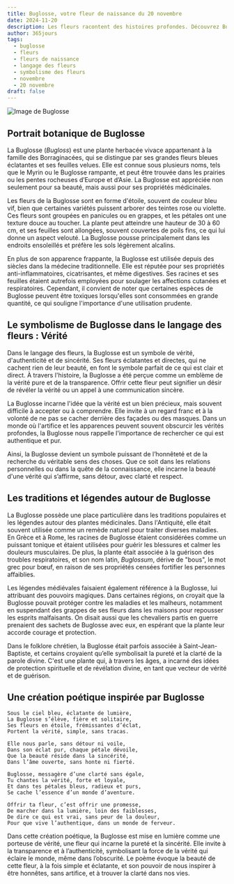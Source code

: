 ```yaml
---
title: Buglosse, votre fleur de naissance du 20 novembre
date: 2024-11-20
description: Les fleurs racontent des histoires profondes. Découvrez Buglosse, votre fleur de naissance du 20 novembre, ses symboles et récits fascinants. Plongez dans sa signification et son langage unique dans l'art floral.
author: 365jours
tags:
  - buglosse
  - fleurs
  - fleurs de naissance
  - langage des fleurs
  - symbolisme des fleurs
  - novembre
  - 20 novembre
draft: false
---
```



![Image de Buglosse](https://cdn.pixabay.com/photo/2017/06/30/13/10/slangehoved-2458225_960_720.jpg#center)


## Portrait botanique de Buglosse

La Buglosse (_Bugloss_) est une plante herbacée vivace appartenant à la famille des Borraginacées, qui se distingue par ses grandes fleurs bleues éclatantes et ses feuilles velues. Elle est connue sous plusieurs noms, tels que le Myrin ou le Buglosse rampante, et peut être trouvée dans les prairies ou les pentes rocheuses d’Europe et d’Asie. La Buglosse est appréciée non seulement pour sa beauté, mais aussi pour ses propriétés médicinales.

Les fleurs de la Buglosse sont en forme d'étoile, souvent de couleur bleu vif, bien que certaines variétés puissent arborer des teintes rose ou violette. Ces fleurs sont groupées en panicules ou en grappes, et les pétales ont une texture douce au toucher. La plante peut atteindre une hauteur de 30 à 60 cm, et ses feuilles sont allongées, souvent couvertes de poils fins, ce qui lui donne un aspect velouté. La Buglosse pousse principalement dans les endroits ensoleillés et préfère les sols légèrement alcalins.

En plus de son apparence frappante, la Buglosse est utilisée depuis des siècles dans la médecine traditionnelle. Elle est réputée pour ses propriétés anti-inflammatoires, cicatrisantes, et même digestives. Ses racines et ses feuilles étaient autrefois employées pour soulager les affections cutanées et respiratoires. Cependant, il convient de noter que certaines espèces de Buglosse peuvent être toxiques lorsqu'elles sont consommées en grande quantité, ce qui souligne l'importance d'une utilisation prudente.

## Le symbolisme de Buglosse dans le langage des fleurs : Vérité

Dans le langage des fleurs, la Buglosse est un symbole de vérité, d'authenticité et de sincérité. Ses fleurs éclatantes et directes, qui ne cachent rien de leur beauté, en font le symbole parfait de ce qui est clair et direct. À travers l'histoire, la Buglosse a été perçue comme un emblème de la vérité pure et de la transparence. Offrir cette fleur peut signifier un désir de révéler la vérité ou un appel à une communication sincère.

La Buglosse incarne l'idée que la vérité est un bien précieux, mais souvent difficile à accepter ou à comprendre. Elle invite à un regard franc et à la volonté de ne pas se cacher derrière des façades ou des masques. Dans un monde où l'artifice et les apparences peuvent souvent obscurcir les vérités profondes, la Buglosse nous rappelle l'importance de rechercher ce qui est authentique et pur.

Ainsi, la Buglosse devient un symbole puissant de l’honnêteté et de la recherche du véritable sens des choses. Que ce soit dans les relations personnelles ou dans la quête de la connaissance, elle incarne la beauté d'une vérité qui s’affirme, sans détour, avec clarté et respect.

## Les traditions et légendes autour de Buglosse

La Buglosse possède une place particulière dans les traditions populaires et les légendes autour des plantes médicinales. Dans l'Antiquité, elle était souvent utilisée comme un remède naturel pour traiter diverses maladies. En Grèce et à Rome, les racines de Buglosse étaient considérées comme un puissant tonique et étaient utilisées pour guérir les blessures et calmer les douleurs musculaires. De plus, la plante était associée à la guérison des troubles respiratoires, et son nom latin, _Buglossum_, dérive de "bous", le mot grec pour bœuf, en raison de ses propriétés censées fortifier les personnes affaiblies.

Les légendes médiévales faisaient également référence à la Buglosse, lui attribuant des pouvoirs magiques. Dans certaines régions, on croyait que la Buglosse pouvait protéger contre les maladies et les malheurs, notamment en suspendant des grappes de ses fleurs dans les maisons pour repousser les esprits malfaisants. On disait aussi que les chevaliers partis en guerre prenaient des sachets de Buglosse avec eux, en espérant que la plante leur accorde courage et protection.

Dans le folklore chrétien, la Buglosse était parfois associée à Saint-Jean-Baptiste, et certains croyaient qu’elle symbolisait la pureté et la clarté de la parole divine. C'est une plante qui, à travers les âges, a incarné des idées de protection spirituelle et de révélation divine, en tant que vecteur de vérité et de guérison.

## Une création poétique inspirée par Buglosse

```
Sous le ciel bleu, éclatante de lumière,  
La Buglosse s’élève, fière et solitaire,  
Ses fleurs en étoile, frémissantes d’éclat,  
Portent la vérité, simple, sans tracas.  

Elle nous parle, sans détour ni voile,  
Dans son éclat pur, chaque pétale dévoile,  
Que la beauté réside dans la sincérité,  
Dans l’âme ouverte, sans honte ni fierté.  

Buglosse, messagère d’une clarté sans égale,  
Tu chantes la vérité, forte et loyale,  
Et dans tes pétales bleus, radieux et purs,  
Se cache l’essence d’un monde d’aventure.  

Offrir ta fleur, c’est offrir une promesse,  
De marcher dans la lumière, loin des faiblesses,  
De dire ce qui est vrai, sans peur de la douleur,  
Pour que vive l’authentique, dans un monde de ferveur.  
```

Dans cette création poétique, la Buglosse est mise en lumière comme une porteuse de vérité, une fleur qui incarne la pureté et la sincérité. Elle invite à la transparence et à l’authenticité, symbolisant la force de la vérité qui éclaire le monde, même dans l’obscurité. Le poème évoque la beauté de cette fleur, à la fois simple et éclatante, et son pouvoir de nous inspirer à être honnêtes, sans artifice, et à trouver la clarté dans nos vies.
